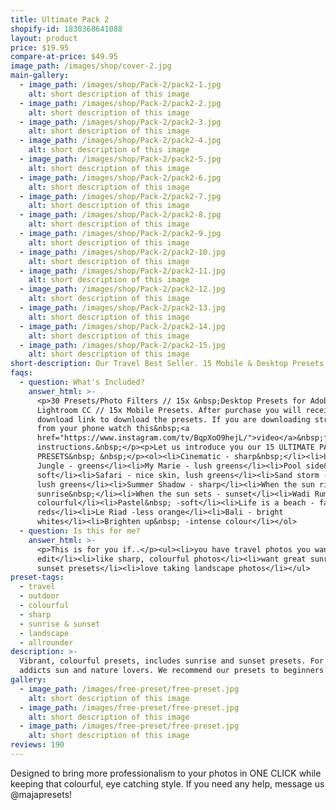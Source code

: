```yaml
---
title: Ultimate Pack 2
shopify-id: 1830368641088
layout: product
price: $19.95
compare-at-price: $49.95
image_path: /images/shop/cover-2.jpg
main-gallery:
  - image_path: /images/shop/Pack-2/pack2-1.jpg
    alt: short description of this image
  - image_path: /images/shop/Pack-2/pack2-2.jpg
    alt: short description of this image
  - image_path: /images/shop/Pack-2/pack2-3.jpg
    alt: short description of this image
  - image_path: /images/shop/Pack-2/pack2-4.jpg
    alt: short description of this image
  - image_path: /images/shop/Pack-2/pack2-5.jpg
    alt: short description of this image
  - image_path: /images/shop/Pack-2/pack2-6.jpg
    alt: short description of this image
  - image_path: /images/shop/Pack-2/pack2-7.jpg
    alt: short description of this image
  - image_path: /images/shop/Pack-2/pack2-8.jpg
    alt: short description of this image
  - image_path: /images/shop/Pack-2/pack2-9.jpg
    alt: short description of this image
  - image_path: /images/shop/Pack-2/pack2-10.jpg
    alt: short description of this image
  - image_path: /images/shop/Pack-2/pack2-11.jpg
    alt: short description of this image
  - image_path: /images/shop/Pack-2/pack2-12.jpg
    alt: short description of this image
  - image_path: /images/shop/Pack-2/pack2-13.jpg
    alt: short description of this image
  - image_path: /images/shop/Pack-2/pack2-14.jpg
    alt: short description of this image
  - image_path: /images/shop/Pack-2/pack2-15.jpg
    alt: short description of this image
short-description: Our Travel Best Seller. 15 Mobile & Desktop Presets
faqs:
  - question: What's Included?
    answer_html: >-
      <p>30 Presets/Photo Filters // 15x &nbsp;Desktop Presets for Adobe
      Lightroom CC // 15x Mobile Presets. After purchase you will receive a
      download link to download the presets. If you are downloading straight
      from your phone watch this&nbsp;<a
      href="https://www.instagram.com/tv/BqpXoO9hejL/">video</a>&nbsp;for
      instructions.&nbsp;</p><p>Let us introduce you our 15 ULTIMATE PACK 2
      PRESETS&nbsp; &nbsp;</p><ol><li>Cinematic - sharp&nbsp;</li><li>Lush
      Jungle - greens</li><li>My Marie - lush greens</li><li>Pool side&nbsp; -
      soft</li><li>Safari - nice skin, lush greens</li><li>Sand storm - sunny,
      lush greens</li><li>Summer Shadow - sharp</li><li>When the sun rises -
      sunrise&nbsp;</li><li>When the sun sets - sunset</li><li>Wadi Rum -
      colourful</li><li>Pastel&nbsp; -soft</li><li>Life is a beach - faded
      reds</li><li>Le Riad -less orange</li><li>Bali - bright
      whites</li><li>Brighten up&nbsp; -intense colour</li></ol>
  - question: Is this for me?
    answer_html: >-
      <p>This is for you if..</p><ul><li>you have travel photos you want to
      edit</li><li>like sharp, colourful photos</li><li>want great sunrise
      sunset presets</li><li>love taking landscape photos</li></ul>
preset-tags:
  - travel
  - outdoor
  - colourful
  - sharp
  - sunrise & sunset
  - landscape
  - allrounder
description: >-
  Vibrant, colourful presets, includes sunrise and sunset presets. For travel
  addicts sun and nature lovers. We recommend our presets to beginners as well.
gallery:
  - image_path: /images/free-preset/free-preset.jpg
    alt: short description of this image
  - image_path: /images/free-preset/free-preset.jpg
    alt: short description of this image
  - image_path: /images/free-preset/free-preset.jpg
    alt: short description of this image
reviews: 190
---
```


Designed to bring more professionalism to your photos in ONE CLICK while keeping that colourful, eye catching style. If you need any help, message us @majapresets\!

